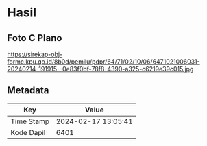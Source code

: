 # Hasil

## Foto C Plano

https://sirekap-obj-formc.kpu.go.id/8b0d/pemilu/pdpr/64/71/02/10/06/6471021006031-20240214-191915--0e83f0bf-78f8-4390-a325-c6219e39c015.jpg


## Metadata

| Key        | Value               |
| ---------- | ------------------- |
| Time Stamp | 2024-02-17 13:05:41 |
| Kode Dapil | 6401                |



